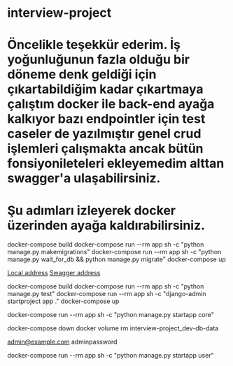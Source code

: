 # interview-project
# Öncelikle teşekkür ederim. İş yoğunluğunun fazla olduğu bir döneme denk geldiği için çıkartabildiğim kadar çıkartmaya çalıştım docker ile back-end ayağa kalkıyor bazı endpointler için test caseler de yazılmıştır genel crud işlemleri çalışmakta ancak bütün fonsiyonileteleri ekleyemedim alttan swagger'a ulaşabilirsiniz.

# Şu adımları izleyerek docker üzerinden ayağa kaldırabilirsiniz.
docker-compose build
docker-compose run --rm app sh -c "python manage.py makemigrations"
docker-compose run --rm app sh -c "python manage.py wait_for_db && python manage.py migrate"
docker-compose up

[Local address](http://127.0.0.1:8000/)
[Swagger address](http://127.0.0.1:8000/api/docs/#/)


docker-compose build
docker-compose run --rm app sh -c "python manage.py test"
docker-compose run --rm app sh -c "django-admin startproject app ."
docker-compose up

docker-compose run --rm app sh -c "python manage.py startapp core"



docker-compose down
docker volume rm interview-project_dev-db-data

admin@example.com
adminpassword


docker-compose run --rm app sh -c "python manage.py startapp user"


